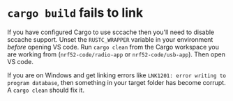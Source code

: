 # `cargo build` fails to link

If you have configured Cargo to use sccache then you'll need to disable sccache support. Unset the `RUSTC_WRAPPER` variable in your environment *before* opening VS code. Run `cargo clean` from the Cargo workspace you are working from (`nrf52-code/radio-app` or `nrf52-code/usb-app`). Then open VS code.

If you are on Windows and get linking errors like `LNK1201: error writing to program database`, then something in your target folder has become corrupt. A `cargo clean` should fix it.
